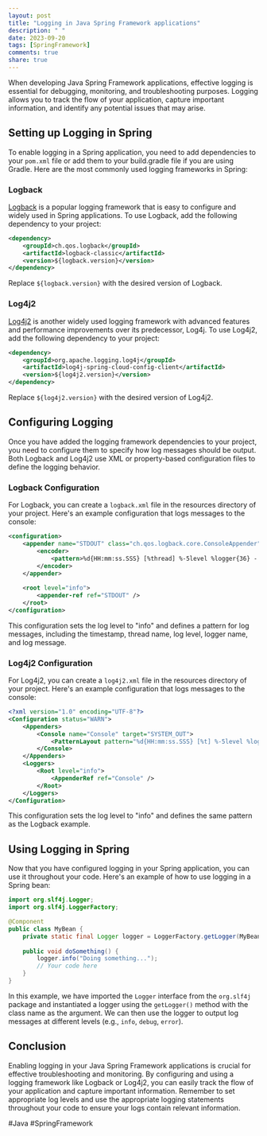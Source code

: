 ```yaml
---
layout: post
title: "Logging in Java Spring Framework applications"
description: " "
date: 2023-09-20
tags: [SpringFramework]
comments: true
share: true
---
```


When developing Java Spring Framework applications, effective logging is essential for debugging, monitoring, and troubleshooting purposes. Logging allows you to track the flow of your application, capture important information, and identify any potential issues that may arise.

## Setting up Logging in Spring

To enable logging in a Spring application, you need to add dependencies to your `pom.xml` file or add them to your build.gradle file if you are using Gradle. Here are the most commonly used logging frameworks in Spring:

### Logback

[Logback](http://logback.qos.ch/) is a popular logging framework that is easy to configure and widely used in Spring applications. To use Logback, add the following dependency to your project:

```xml
<dependency>
    <groupId>ch.qos.logback</groupId>
    <artifactId>logback-classic</artifactId>
    <version>${logback.version}</version>
</dependency>
```

Replace `${logback.version}` with the desired version of Logback.

### Log4j2

[Log4j2](https://logging.apache.org/log4j/2.x/) is another widely used logging framework with advanced features and performance improvements over its predecessor, Log4j. To use Log4j2, add the following dependency to your project:

```xml
<dependency>
    <groupId>org.apache.logging.log4j</groupId>
    <artifactId>log4j-spring-cloud-config-client</artifactId>
    <version>${log4j2.version}</version>
</dependency>
```

Replace `${log4j2.version}` with the desired version of Log4j2.

## Configuring Logging

Once you have added the logging framework dependencies to your project, you need to configure them to specify how log messages should be output. Both Logback and Log4j2 use XML or property-based configuration files to define the logging behavior.

### Logback Configuration

For Logback, you can create a `logback.xml` file in the resources directory of your project. Here's an example configuration that logs messages to the console:

```xml
<configuration>
    <appender name="STDOUT" class="ch.qos.logback.core.ConsoleAppender">
        <encoder>
            <pattern>%d{HH:mm:ss.SSS} [%thread] %-5level %logger{36} - %msg%n</pattern>
        </encoder>
    </appender>
    
    <root level="info">
        <appender-ref ref="STDOUT" />
    </root>
</configuration>
```

This configuration sets the log level to "info" and defines a pattern for log messages, including the timestamp, thread name, log level, logger name, and log message.

### Log4j2 Configuration

For Log4j2, you can create a `log4j2.xml` file in the resources directory of your project. Here's an example configuration that logs messages to the console:

```xml
<?xml version="1.0" encoding="UTF-8"?>
<Configuration status="WARN">
    <Appenders>
        <Console name="Console" target="SYSTEM_OUT">
            <PatternLayout pattern="%d{HH:mm:ss.SSS} [%t] %-5level %logger{36} - %msg%n" />
        </Console>
    </Appenders>
    <Loggers>
        <Root level="info">
            <AppenderRef ref="Console" />
        </Root>
    </Loggers>
</Configuration>
```

This configuration sets the log level to "info" and defines the same pattern as the Logback example.

## Using Logging in Spring

Now that you have configured logging in your Spring application, you can use it throughout your code. Here's an example of how to use logging in a Spring bean:

```java
import org.slf4j.Logger;
import org.slf4j.LoggerFactory;

@Component
public class MyBean {
    private static final Logger logger = LoggerFactory.getLogger(MyBean.class);
    
    public void doSomething() {
        logger.info("Doing something...");
        // Your code here
    }
}
```

In this example, we have imported the `Logger` interface from the `org.slf4j` package and instantiated a logger using the `getLogger()` method with the class name as the argument. We can then use the logger to output log messages at different levels (e.g., `info`, `debug`, `error`).

## Conclusion

Enabling logging in your Java Spring Framework applications is crucial for effective troubleshooting and monitoring. By configuring and using a logging framework like Logback or Log4j2, you can easily track the flow of your application and capture important information. Remember to set appropriate log levels and use the appropriate logging statements throughout your code to ensure your logs contain relevant information.

#Java #SpringFramework